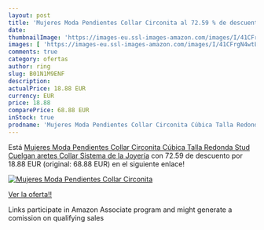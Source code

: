 ```yaml
---
layout: post
title: 'Mujeres Moda Pendientes Collar Circonita al 72.59 % de descuento'
date: 
thumbnailImage: 'https://images-eu.ssl-images-amazon.com/images/I/41CFrgN4wtL._SL200_.jpg'
images: [ 'https://images-eu.ssl-images-amazon.com/images/I/41CFrgN4wtL._SL200_.jpg' ]
comments: true
category: ofertas
author: ring
slug: B01N1M9ENF
description:
actualPrice: 18.88 EUR
currency: EUR
price: 18.88
comparePrice: 68.88 EUR
inStock: true
prodname: 'Mujeres Moda Pendientes Collar Circonita Cúbica Talla Redonda Stud Cuelgan aretes Collar Sistema de la Joyería'
---
```


Está [Mujeres Moda Pendientes Collar Circonita Cúbica Talla Redonda Stud Cuelgan aretes Collar Sistema de la Joyería](https://www.amazon.es/dp/B01N1M9ENF/?tag=tolees-21) con 72.59 de descuento por 18.88 EUR (original: 68.88 EUR) en el siguiente enlace!

[![Mujeres Moda Pendientes Collar Circonita](https://images-eu.ssl-images-amazon.com/images/I/41CFrgN4wtL._SL200_.jpg)](https://www.amazon.es/dp/B01N1M9ENF/?tag=tolees-21)

[Ver la oferta!!](https://www.amazon.es/dp/B01N1M9ENF/?tag=tolees-21)

Links participate in Amazon Associate program and might generate a comission on qualifying sales


